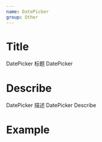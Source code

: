 ```yaml
---
name: DatePicker
group: Other
---
```


# Title

DatePicker 标题
DatePicker

# Describe

DatePicker 描述
DatePicker Describe

# Example
